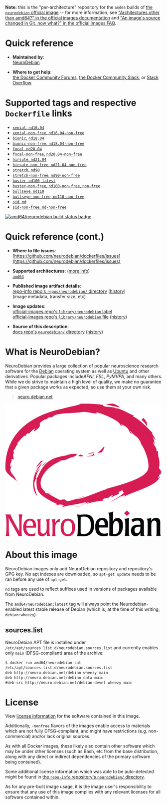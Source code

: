 <!--

********************************************************************************

WARNING:

    DO NOT EDIT "neurodebian/README.md"

    IT IS AUTO-GENERATED

    (from the other files in "neurodebian/" combined with a set of templates)

********************************************************************************

-->

**Note:** this is the "per-architecture" repository for the `amd64` builds of [the `neurodebian` official image](https://hub.docker.com/_/neurodebian) -- for more information, see ["Architectures other than amd64?" in the official images documentation](https://github.com/docker-library/official-images#architectures-other-than-amd64) and ["An image's source changed in Git, now what?" in the official images FAQ](https://github.com/docker-library/faq#an-images-source-changed-in-git-now-what).

# Quick reference

-	**Maintained by**:  
	[NeuroDebian](https://github.com/neurodebian/dockerfiles)

-	**Where to get help**:  
	[the Docker Community Forums](https://forums.docker.com/), [the Docker Community Slack](https://dockr.ly/slack), or [Stack Overflow](https://stackoverflow.com/search?tab=newest&q=docker)

# Supported tags and respective `Dockerfile` links

-	[`xenial`, `nd16.04`](https://github.com/neurodebian/dockerfiles/blob/a95bab388a1791db8ca2830d78417637bd0ca167/dockerfiles/xenial/Dockerfile)
-	[`xenial-non-free`, `nd16.04-non-free`](https://github.com/neurodebian/dockerfiles/blob/a95bab388a1791db8ca2830d78417637bd0ca167/dockerfiles/xenial-non-free/Dockerfile)
-	[`bionic`, `nd18.04`](https://github.com/neurodebian/dockerfiles/blob/a95bab388a1791db8ca2830d78417637bd0ca167/dockerfiles/bionic/Dockerfile)
-	[`bionic-non-free`, `nd18.04-non-free`](https://github.com/neurodebian/dockerfiles/blob/a95bab388a1791db8ca2830d78417637bd0ca167/dockerfiles/bionic-non-free/Dockerfile)
-	[`focal`, `nd20.04`](https://github.com/neurodebian/dockerfiles/blob/a95bab388a1791db8ca2830d78417637bd0ca167/dockerfiles/focal/Dockerfile)
-	[`focal-non-free`, `nd20.04-non-free`](https://github.com/neurodebian/dockerfiles/blob/a95bab388a1791db8ca2830d78417637bd0ca167/dockerfiles/focal-non-free/Dockerfile)
-	[`hirsute`, `nd21.04`](https://github.com/neurodebian/dockerfiles/blob/a95bab388a1791db8ca2830d78417637bd0ca167/dockerfiles/hirsute/Dockerfile)
-	[`hirsute-non-free`, `nd21.04-non-free`](https://github.com/neurodebian/dockerfiles/blob/a95bab388a1791db8ca2830d78417637bd0ca167/dockerfiles/hirsute-non-free/Dockerfile)
-	[`stretch`, `nd90`](https://github.com/neurodebian/dockerfiles/blob/a95bab388a1791db8ca2830d78417637bd0ca167/dockerfiles/stretch/Dockerfile)
-	[`stretch-non-free`, `nd90-non-free`](https://github.com/neurodebian/dockerfiles/blob/a95bab388a1791db8ca2830d78417637bd0ca167/dockerfiles/stretch-non-free/Dockerfile)
-	[`buster`, `nd100`, `latest`](https://github.com/neurodebian/dockerfiles/blob/a95bab388a1791db8ca2830d78417637bd0ca167/dockerfiles/buster/Dockerfile)
-	[`buster-non-free`, `nd100-non-free`, `non-free`](https://github.com/neurodebian/dockerfiles/blob/a95bab388a1791db8ca2830d78417637bd0ca167/dockerfiles/buster-non-free/Dockerfile)
-	[`bullseye`, `nd110`](https://github.com/neurodebian/dockerfiles/blob/a95bab388a1791db8ca2830d78417637bd0ca167/dockerfiles/bullseye/Dockerfile)
-	[`bullseye-non-free`, `nd110-non-free`](https://github.com/neurodebian/dockerfiles/blob/a95bab388a1791db8ca2830d78417637bd0ca167/dockerfiles/bullseye-non-free/Dockerfile)
-	[`sid`, `nd`](https://github.com/neurodebian/dockerfiles/blob/a95bab388a1791db8ca2830d78417637bd0ca167/dockerfiles/sid/Dockerfile)
-	[`sid-non-free`, `nd-non-free`](https://github.com/neurodebian/dockerfiles/blob/a95bab388a1791db8ca2830d78417637bd0ca167/dockerfiles/sid-non-free/Dockerfile)

[![amd64/neurodebian build status badge](https://img.shields.io/jenkins/s/https/doi-janky.infosiftr.net/job/multiarch/job/amd64/job/neurodebian.svg?label=amd64/neurodebian%20%20build%20job)](https://doi-janky.infosiftr.net/job/multiarch/job/amd64/job/neurodebian/)

# Quick reference (cont.)

-	**Where to file issues**:  
	[https://github.com/neurodebian/dockerfiles/issues](https://github.com/neurodebian/dockerfiles/issues)

-	**Supported architectures**: ([more info](https://github.com/docker-library/official-images#architectures-other-than-amd64))  
	[`amd64`](https://hub.docker.com/r/amd64/neurodebian/)

-	**Published image artifact details**:  
	[repo-info repo's `repos/neurodebian/` directory](https://github.com/docker-library/repo-info/blob/master/repos/neurodebian) ([history](https://github.com/docker-library/repo-info/commits/master/repos/neurodebian))  
	(image metadata, transfer size, etc)

-	**Image updates**:  
	[official-images repo's `library/neurodebian` label](https://github.com/docker-library/official-images/issues?q=label%3Alibrary%2Fneurodebian)  
	[official-images repo's `library/neurodebian` file](https://github.com/docker-library/official-images/blob/master/library/neurodebian) ([history](https://github.com/docker-library/official-images/commits/master/library/neurodebian))

-	**Source of this description**:  
	[docs repo's `neurodebian/` directory](https://github.com/docker-library/docs/tree/master/neurodebian) ([history](https://github.com/docker-library/docs/commits/master/neurodebian))

# What is NeuroDebian?

NeuroDebian provides a large collection of popular neuroscience research software for the [Debian](http://www.debian.org) operating system as well as [Ubuntu](http://www.ubuntu.com) and other derivatives. Popular packages include*AFNI*, *FSL*, *PyMVPA*, and many others. While we do strive to maintain a high level of quality, we make no guarantee that a given package works as expected, so use them at your own risk.

> [neuro.debian.net](http://neuro.debian.net/)

![logo](https://raw.githubusercontent.com/docker-library/docs/90ee9ce81aa27322936d7faf585ffc45b7def890/neurodebian/logo.png)

# About this image

NeuroDebian images only add NeuroDebian repository and repository's GPG key. No apt indexes are downloaded, so `apt-get update` needs to be ran before any use of `apt-get`.

`nd` tags are used to reflect suffixes used in versions of packages available from NeuroDebian.

The `amd64/neurodebian:latest` tag will always point the Neurodebian-enabled latest stable release of Debian (which is, at the time of this writing, `debian:wheezy`).

## sources.list

NeuroDebian APT file is installed under `/etc/apt/sources.list.d/neurodebian.sources.list` and currently enables only `main` (DFSG-compliant) area of the archive:

```console
$ docker run amd64/neurodebian cat /etc/apt/sources.list.d/neurodebian.sources.list
deb http://neuro.debian.net/debian wheezy main
deb http://neuro.debian.net/debian data main
#deb-src http://neuro.debian.net/debian-devel wheezy main
```

# License

View [license information](https://www.debian.org/social_contract#guidelines) for the software contained in this image.

Additionally, `-nonfree` flavors of the images enable access to materials which are not fully DFSG-compliant, and might have restrictions (e.g. non-commercial) and/or lack original sources.

As with all Docker images, these likely also contain other software which may be under other licenses (such as Bash, etc from the base distribution, along with any direct or indirect dependencies of the primary software being contained).

Some additional license information which was able to be auto-detected might be found in [the `repo-info` repository's `neurodebian/` directory](https://github.com/docker-library/repo-info/tree/master/repos/neurodebian).

As for any pre-built image usage, it is the image user's responsibility to ensure that any use of this image complies with any relevant licenses for all software contained within.
